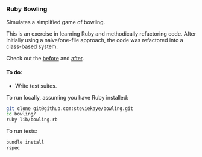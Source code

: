 ### Ruby Bowling

Simulates a simplified game of bowling.

This is an exercise in learning Ruby and methodically refactoring code. After initially using a naive/one-file approach, the code was refactored into a class-based system.

Check out the [before](https://github.com/steviekaye/bowling/blob/6d5d4dcd454b280f391cb4da664504e62094b8de/bowling.rb) and [after](https://github.com/steviekaye/bowling).

#### To do:  
* Write test suites.  

To run locally, assuming you have Ruby installed:  
```bash
git clone git@github.com:steviekaye/bowling.git  
cd bowling/  
ruby lib/bowling.rb
```

To run tests:
```bash
bundle install
rspec
```
